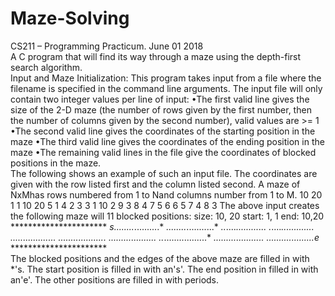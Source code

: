 # Maze-Solving
CS211 – Programming Practicum.   June 01 2018                                                                                                                           
A C program that will find its way through a maze using the depth-first search algorithm.                                                                                                                                       
                                                                                                                                                                                                                                                                                   Input and Maze Initialization:                                                                                                                         This program takes input from a file where the filename is specified in the command line arguments.  The input file will only contain two integer values per line of input:                                                                                                              •The first valid line gives the size of the 2-D maze (the number of rows given by the first number, then the number of columns given by the second number), valid values are >= 1                                                                                                     •The second valid line gives the coordinates of the starting position in the maze                                                                      •The third valid line gives the coordinates of the ending position in the maze                                                              •The remaining valid lines in the file give the coordinates of blocked positions in the maze.                                                 
                                                                                                                                                                                                                                                                                   The following shows an example of such an input file.  The coordinates are given with the row listed first and the column listed second.  A maze of NxMhas rows numbered from 1 to Nand columns number from 1 to M.                                                        10 20                                                                                                                           1 1                                                                                                                                                 10 20                                                                                                                                            5 1                                                                                                                                                    4 2                                                                                                                                                       3 3                                                                                                                                                       1 10                                                                                                                                                                                                                                  2 9                                                                                                                                                   3 8                                                                                                                                                 4 7                                                                                                                                           5 6                                                                                                                                         6 5                                                                                                                                           7 4                                                                                                                                         8 3 
The above input creates the following maze will 11 blocked positions:                                                                       size: 10, 20                                                                                                                              start: 1, 1                                                                                                                                   end: 10,20                                                                                                                                   **********************                                                                                                                                      *s........*..........*                                                                                                                           *........*...........*                                                                                                                                        *..*....*............*                                                                                                                                 *.*....*.............*                                                                                                                            **....*..............*                                                                                                                         *....*...............*                                                                                                                      *...*................*                                                                                                                            *..*.................*                                                                                                                      *....................*                                                                                                                                                                  *...................e*                                                                                                                  **********************                                                                                                                            
The blocked positions and the edges of the above maze are filled in with *'s. The start position is filled in with an's'. The end position in filled in with an'e'. The other positions are filled in with periods. 
